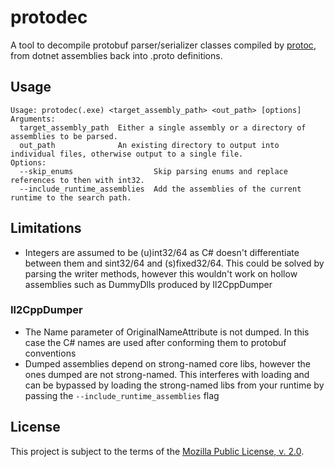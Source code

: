 protodec
========
A tool to decompile protobuf parser/serializer classes compiled by [protoc](https://github.com/protocolbuffers/protobuf), from dotnet assemblies back into .proto definitions.

Usage
-----
```
Usage: protodec(.exe) <target_assembly_path> <out_path> [options]
Arguments:
  target_assembly_path  Either a single assembly or a directory of assemblies to be parsed.
  out_path              An existing directory to output into individual files, otherwise output to a single file.
Options:
  --skip_enums                  Skip parsing enums and replace references to then with int32.
  --include_runtime_assemblies  Add the assemblies of the current runtime to the search path.
```

Limitations
-----------
- Integers are assumed to be (u)int32/64 as C# doesn't differentiate between them and sint32/64 and (s)fixed32/64.
  This could be solved by parsing the writer methods, however this wouldn't work on hollow assemblies such as DummyDlls produced by Il2CppDumper
### Il2CppDumper
- The Name parameter of OriginalNameAttribute is not dumped. In this case the C# names are used after conforming them to protobuf conventions
- Dumped assemblies depend on strong-named core libs, however the ones dumped are not strong-named.
  This interferes with loading and can be bypassed by loading the strong-named libs from your runtime by passing the `--include_runtime_assemblies` flag

License
-------
This project is subject to the terms of the [Mozilla Public License, v. 2.0](./LICENSE).